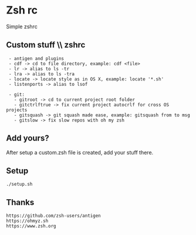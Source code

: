 # Zsh rc
Simple zshrc 

## Custom stuff \\\ zshrc
```
 - antigen and plugins
 - cdf -> cd to file directory, example: cdf <file>
 - lr -> alias to ls -tr
 - lra -> alias to ls -tra
 - locate -> locate style as in OS X, example: locate '*.sh'
 - listenports -> alias to lsof

 - git:
   - gitroot -> cd to current project root folder
   - gitctrlftrue -> fix current project autocrlf for cross OS projects 
   - gitsquash -> git squash made ease, example: gitsquash from to msg
   - gitslow -> fix slow repos with oh my zsh
```

## Add yours? 
After setup a custom.zsh file is created, add your stuff there. 


## Setup
```
./setup.sh
```

## Thanks
``` 
https://github.com/zsh-users/antigen
https://ohmyz.sh
https://www.zsh.org
```